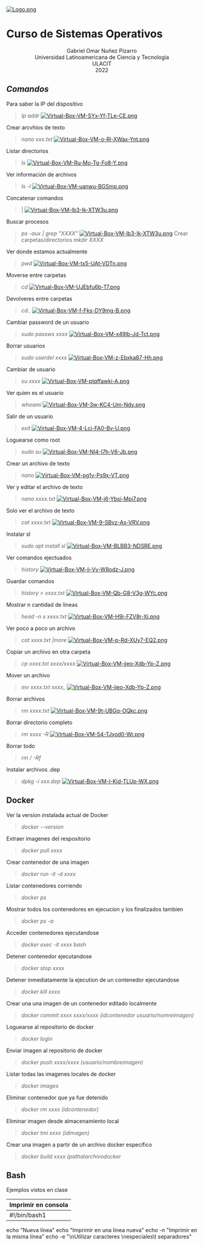 [![Logo.png](https://i.postimg.cc/TPvjD7ws/Logo.png)](https://postimg.cc/v4X6Rv57)

# Curso de Sistemas Operativos

<div align="center">
Gabriel Omar Nuñez Pizarro <br>
Universidad Latinoamericana de Ciencia y Tecnología <br>
ULACIT <br>
2022
</div>



## _Comandos_

Para saber la IP del dispositivo
> *Ip addr* 
[![Virtual-Box-VM-SYx-Yf-TLe-CE.png](https://i.postimg.cc/jjj3Wjmw/Virtual-Box-VM-SYx-Yf-TLe-CE.png)](https://postimg.cc/sMt4q3Vs)

Crear arcvhios de texto
> *nano xxx.txt*
[![Virtual-Box-VM-o-Rl-XWax-Ynt.png](https://i.postimg.cc/RZgXzBhM/Virtual-Box-VM-o-Rl-XWax-Ynt.png)](https://postimg.cc/DSbqqR1D)

Listar directorios
> *ls* 
[![Virtual-Box-VM-Ru-Mo-Tg-Fo8-Y.png](https://i.postimg.cc/ZRxW1TYH/Virtual-Box-VM-Ru-Mo-Tg-Fo8-Y.png)](https://postimg.cc/0Mr5S1wK)

Ver información de archivos 
> *ls -l*
[![Virtual-Box-VM-uanwu-BGSmp.png](https://i.postimg.cc/zvPGrvsC/Virtual-Box-VM-uanwu-BGSmp.png)](https://postimg.cc/p5zHQWXr)

Concatenar comandos
> | 
[![Virtual-Box-VM-lb3-Ik-XTW3u.png](https://i.postimg.cc/66Hr30w0/Virtual-Box-VM-lb3-Ik-XTW3u.png)](https://postimg.cc/0rwMX7zM)

Buscar procesos
> *ps -aux | grep "XXXX"*
[![Virtual-Box-VM-lb3-Ik-XTW3u.png](https://i.postimg.cc/66Hr30w0/Virtual-Box-VM-lb3-Ik-XTW3u.png)](https://postimg.cc/0rwMX7zM)
Crear carpetas/directorios
> *mkdir XXXX* 

Ver donde estamos actualmente
> *pwd*
[![Virtual-Box-VM-tx5-UAt-VDTn.png](https://i.postimg.cc/hjcYSrgn/Virtual-Box-VM-tx5-UAt-VDTn.png)](https://postimg.cc/rdZjj5KZ)

Moverse entre carpetas
> *cd* 
[![Virtual-Box-VM-UJEbfu6b-T7.png](https://i.postimg.cc/zX6PL550/Virtual-Box-VM-UJEbfu6b-T7.png)](https://postimg.cc/dLR9Xbhy)

Devolveres entre carpetas
> *cd..*
[![Virtual-Box-VM-f-Fks-DY9mg-B.png](https://i.postimg.cc/hjDCFtbP/Virtual-Box-VM-f-Fks-DY9mg-B.png)](https://postimg.cc/p9SQzx6g)

Cambiar password de un usuario
> *sudo passws xxxx*
[![Virtual-Box-VM-x49lb-Jd-Tct.png](https://i.postimg.cc/bYG5qsfs/Virtual-Box-VM-x49lb-Jd-Tct.png)](https://postimg.cc/K42fNcz2)

Borrar usuarios
> *sudo userdel xxxx*
[![Virtual-Box-VM-z-Ebxka87-Hh.png](https://i.postimg.cc/d0VB4t22/Virtual-Box-VM-z-Ebxka87-Hh.png)](https://postimg.cc/VJ2nNwHv)

Cambiar de usuario
> *su xxxx*
[![Virtual-Box-VM-ptqffawki-A.png](https://i.postimg.cc/hPK79Zbx/Virtual-Box-VM-ptqffawki-A.png)](https://postimg.cc/z3PBNjQX)

Ver quien es el usuario
> *whoami*
[![Virtual-Box-VM-3w-KC4-Um-Ndy.png](https://i.postimg.cc/6pyq0k77/Virtual-Box-VM-3w-KC4-Um-Ndy.png)](https://postimg.cc/75rqPQnD)

Salir de un usuario
> *exit*
[![Virtual-Box-VM-4-Lcj-FA0-Bv-U.png](https://i.postimg.cc/Fz88QkZX/Virtual-Box-VM-4-Lcj-FA0-Bv-U.png)](https://postimg.cc/rRGQ1m3f)

Loguearse como root
> *sudo su*
[![Virtual-Box-VM-NI4-I7h-V6-Jb.png](https://i.postimg.cc/k5Cr48dn/Virtual-Box-VM-NI4-I7h-V6-Jb.png)](https://postimg.cc/zyx22yBM)

Crear un archivo de texto
> *nano*
[![Virtual-Box-VM-pg1y-Ps9x-VT.png](https://i.postimg.cc/bJvBD9Vj/Virtual-Box-VM-pg1y-Ps9x-VT.png)](https://postimg.cc/2qPwghfH)

Ver y editar el archivo de texto
> *nano xxxx.txt*
[![Virtual-Box-VM-j6-Ybsi-Mpi7.png](https://i.postimg.cc/hGCq5jHc/Virtual-Box-VM-j6-Ybsi-Mpi7.png)](https://postimg.cc/QBWPBX8y)

Solo ver el archivo de texto
> *cat xxxx.txt*
[![Virtual-Box-VM-9-SBvz-As-VRV.png](https://i.postimg.cc/P5t9nHbx/Virtual-Box-VM-9-SBvz-As-VRV.png)](https://postimg.cc/dLx4GzxP)


Instalar sl
> *sudo apt install sl*
[![Virtual-Box-VM-BLBB3-NDSRE.png](https://i.postimg.cc/qRnjCDcS/Virtual-Box-VM-BLBB3-NDSRE.png)](https://postimg.cc/yg1FMPby)

Ver comandos ejectuados
> *history*
[![Virtual-Box-VM-ii-Vv-W8odz-J.png](https://i.postimg.cc/SRg8XcPH/Virtual-Box-VM-ii-Vv-W8odz-J.png)](https://postimg.cc/WqJtCqT7)

Guardar comandos
> *history > xxxx.txt*
[![Virtual-Box-VM-Qb-G8-V3g-WYc.png](https://i.postimg.cc/GhSGdJGy/Virtual-Box-VM-Qb-G8-V3g-WYc.png)](https://postimg.cc/qzyzGKmJ)

Mostrar n cantidad de lineas
> *head -n x xxxx.txt*
[![Virtual-Box-VM-H9i-FZV8r-Xj.png](https://i.postimg.cc/8PsfKJ9P/Virtual-Box-VM-H9i-FZV8r-Xj.png)](https://postimg.cc/8jQCs5Tq)

Ver poco a poco un archivo
> *cat xxxx.txt |more*
[![Virtual-Box-VM-p-Rd-XUy7-EQ2.png](https://i.postimg.cc/G2q9zdjy/Virtual-Box-VM-p-Rd-XUy7-EQ2.png)](https://postimg.cc/Fdk9Ht8r)

Copiar un archivo en otra carpeta 
> *cp xxxx.txt xxxx/xxxx*
[![Virtual-Box-VM-ijeo-Xdb-Yp-Z.png](https://i.postimg.cc/6Q68Z8rX/Virtual-Box-VM-ijeo-Xdb-Yp-Z.png)](https://postimg.cc/CRtMTLrP)


Mover un archivo
> *mv xxxx.txt xxxx_*
[![Virtual-Box-VM-ijeo-Xdb-Yp-Z.png](https://i.postimg.cc/6Q68Z8rX/Virtual-Box-VM-ijeo-Xdb-Yp-Z.png)](https://postimg.cc/CRtMTLrP)

Borrar archivos
> *rm xxxx.txt*
[![Virtual-Box-VM-9t-UBGq-OQkc.png](https://i.postimg.cc/jS1R6M0X/Virtual-Box-VM-9t-UBGq-OQkc.png)](https://postimg.cc/gxv9mq0X)


Borrar directorio completo
> *rm xxxx -R*
[![Virtual-Box-VM-54-TJyod0-Wr.png](https://i.postimg.cc/xCcxvPQK/Virtual-Box-VM-54-TJyod0-Wr.png)](https://postimg.cc/Q9ZJs1Ht)

Borrar todo
> *rm / -Rf*

Instalar archivos .dep
> *dpkg -i xxx.dep*
[![Virtual-Box-VM-l-Kid-TLUp-WX.png](https://i.postimg.cc/TwwSk6V5/Virtual-Box-VM-l-Kid-TLUp-WX.png)](https://postimg.cc/jWpZ5BkR)

## Docker 
Ver la version instalada actual de Docker 
> *docker --version*

Extraer imagenes del respositorio
> *docker pull xxxx*

Crear contenedor de una imagen
> *docker run -it -d xxxx*

Listar contenedores corriendo
> *docker ps*

Mostrar todos los contenedores en ejecucion y los finalizados tambien 
> *docker ps -a*

Acceder contenedores ejecutandose
> *docker exec -it xxxx bash*

Detener contenedor ejecutandose
> *docker stop xxxx*

Detener inmediatamente la ejecution de un contenedor ejecutandose
> *docker kill xxxx*

Crear una una imagen de un contenedor editado localmente 
> *docker commit xxxx xxxx/xxxx (idcontenedor usuario/nomreimagen)*

Loguearse al repositorio de docker
> *docker login*

Enviar imagen al repositorio de docker
> *docker push xxxx/xxxx (usuario/nombreimagen)*

Listar todas las imagenes locales de docker
> *docker images*

Eliminar contenedor que ya fue detenido
> *docker rm xxxx (idcontenedor)*

Eliminar imagen desde almacenamiento local
> *docker tmi xxxx  (idimagen)*

Crear una imagen a partir de un archivo docker especifico
> *docker build xxxx (pathalarchivodocker*




## Bash 

Ejemplos vistos en clase


|**Imprimir en consola**|
| --- |
| #!/bin/bash1 
echo "Nueva línea" 
echo "Imprimir en una linea nueva"
echo -n "Imprimir en la misma línea"
echo -e "\nUtilizar caracteres \nespeciales\t separadores"

